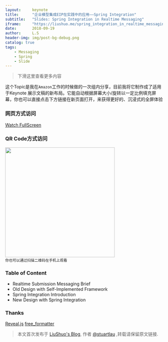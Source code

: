 ```yaml
---
layout:     keynote
title:      "企业模型集成EIP在实践中的应用——Spring Integration"
subtitle:   "Slides: Spring Integration in Realtime Messaging"
iframe:     "https://liushuo.me/spring_integration_in_realtime_messaging/"
date:       2018-09-19
author:     L.S
header-img: img/post-bg-debug.png
catalog: true
tags:
    - Messaging
    - Spring
    - Slide
---
```


> 下滑这里查看更多内容

这个Topic是我在`Amazon`工作的时候做的一次组内分享，目前我将它制作成了适用于Keynote
展示文稿的新布局。它能自动根据屏幕大小/旋转以一定比例填充屏幕，你也可以直接点击下方链接在新页面打开，来获得更好的、沉浸式的全屏体验

### 网页方式访问
[Watch FullScreen](https://liushuo.me/spring_integration_in_realtime_messaging/)

### QR Code方式访问
<div class="visible-md visible-lg">
<img src="https://stuartlau.github.io/img/in-post/SI_Realtime_messaging-QR.png" width="350"/>
<br>
<small class="img-hint">你也可以通过扫描二维码在手机上观看</small>
</div>

### Table of Content
* Realtime Submission Messaging Brief
* Old Design with Self-Implemented Framework
* Spring Integration Introduction
* New Design with Spring Integration

                                               
### Thanks

[Reveal.js](http://lab.hakim.se/reveal-js)
[free_formatter](https://www.freeformatter.com/xml-escape.html)

> 本文首次发布于 [LiuShuo's Blog](https://liushuo.me), 作者 [@stuartlau](http://github.com/stuartlau) ,转载请保留原文链接.

